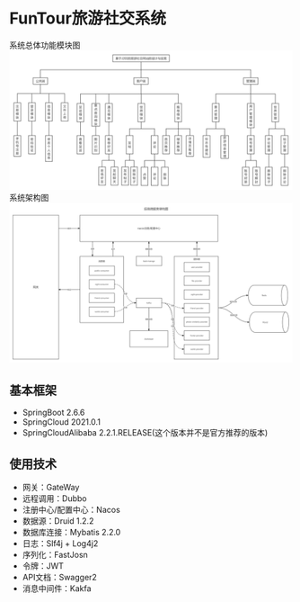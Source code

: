 # FunTour旅游社交系统
系统总体功能模块图
![功能模块图](./功能模块图.png)
系统架构图
![系统架构图](./系统架构图.png)

## 基本框架
- SpringBoot 2.6.6
- SpringCloud 2021.0.1
- SpringCloudAlibaba 2.2.1.RELEASE(这个版本并不是官方推荐的版本)

## 使用技术 
- 网关：GateWay
- 远程调用：Dubbo
- 注册中心/配置中心：Nacos
- 数据源：Druid 1.2.2
- 数据库连接：Mybatis 2.2.0
- 日志：Slf4j + Log4j2
- 序列化：FastJosn
- 令牌：JWT
- API文档：Swagger2
- 消息中间件：Kakfa